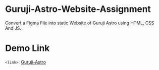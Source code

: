 # Guruji-Astro-Website-Assignment
Convert a Figma File into static Website of Guruji Astro using HTML, CSS And JS.

# Demo Link
`<link>`: [Guruji-Astro](https://guruji-astro-03.netlify.app/)
